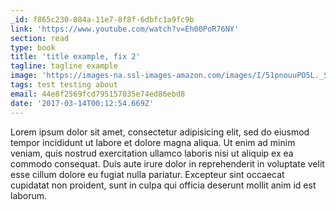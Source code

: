 ```yaml
---
_id: f865c230-084a-11e7-8f8f-6dbfc1a9fc9b
link: 'https://www.youtube.com/watch?v=Eh00PoR76NY'
section: read
type: book
title: 'title example, fix 2'
tagline: tagline example
image: 'https://images-na.ssl-images-amazon.com/images/I/51pnouuPO5L._SL160_.jpg'
tags: test testing about
email: 44e8f2569fcd795157035e74ed86ebd8
date: '2017-03-14T00:12:54.669Z'
---
```

Lorem ipsum dolor sit amet, consectetur adipisicing elit, sed do eiusmod
tempor incididunt ut labore et dolore magna aliqua. Ut enim ad minim veniam,
quis nostrud exercitation ullamco laboris nisi ut aliquip ex ea commodo
consequat. Duis aute irure dolor in reprehenderit in voluptate velit esse
cillum dolore eu fugiat nulla pariatur. Excepteur sint occaecat cupidatat non
proident, sunt in culpa qui officia deserunt mollit anim id est laborum.
